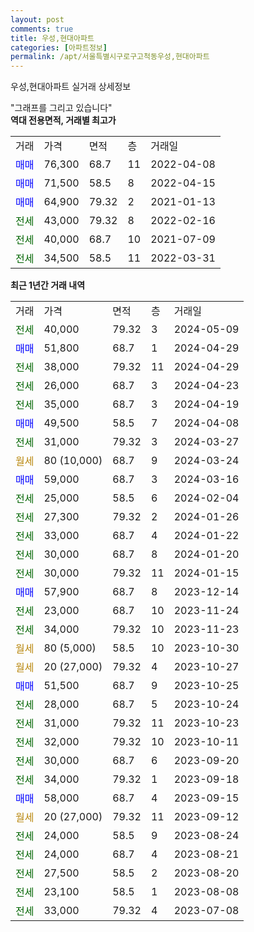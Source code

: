 ```yaml
---
layout: post
comments: true
title: 우성,현대아파트
categories: [아파트정보]
permalink: /apt/서울특별시구로구고척동우성,현대아파트
---
```


우성,현대아파트 실거래 상세정보

<script type="text/javascript">
  google.charts.load('current', {'packages':['line', 'corechart']});
  google.charts.setOnLoadCallback(drawChart);

  function drawChart() {
    var data = new google.visualization.DataTable();
    data.addColumn('date', '거래일');
    data.addColumn('number', "매매");
    data.addColumn('number', "전세");
    data.addColumn('number', "전매");

    data.addRows([[new Date(Date.parse("2024-05-09")), null, 40000, null], [new Date(Date.parse("2024-04-29")), 51800, null, null], [new Date(Date.parse("2024-04-29")), null, 38000, null], [new Date(Date.parse("2024-04-23")), null, 26000, null], [new Date(Date.parse("2024-04-19")), null, 35000, null], [new Date(Date.parse("2024-04-08")), 49500, null, null], [new Date(Date.parse("2024-03-27")), null, 31000, null], [new Date(Date.parse("2024-03-24")), null, null, null], [new Date(Date.parse("2024-03-16")), 59000, null, null], [new Date(Date.parse("2024-02-04")), null, 25000, null], [new Date(Date.parse("2024-01-26")), null, 27300, null], [new Date(Date.parse("2024-01-22")), null, 33000, null], [new Date(Date.parse("2024-01-20")), null, 30000, null], [new Date(Date.parse("2024-01-15")), null, 30000, null], [new Date(Date.parse("2023-12-14")), 57900, null, null], [new Date(Date.parse("2023-11-24")), null, 23000, null], [new Date(Date.parse("2023-11-23")), null, 34000, null], [new Date(Date.parse("2023-10-30")), null, null, null], [new Date(Date.parse("2023-10-27")), null, null, null], [new Date(Date.parse("2023-10-25")), 51500, null, null], [new Date(Date.parse("2023-10-24")), null, 28000, null], [new Date(Date.parse("2023-10-23")), null, 31000, null], [new Date(Date.parse("2023-10-11")), null, 32000, null], [new Date(Date.parse("2023-09-20")), null, 30000, null], [new Date(Date.parse("2023-09-18")), null, 34000, null], [new Date(Date.parse("2023-09-15")), 58000, null, null], [new Date(Date.parse("2023-09-12")), null, null, null], [new Date(Date.parse("2023-08-24")), null, 24000, null], [new Date(Date.parse("2023-08-21")), null, 24000, null], [new Date(Date.parse("2023-08-20")), null, 27500, null], [new Date(Date.parse("2023-08-08")), null, 23100, null], [new Date(Date.parse("2023-07-08")), null, 33000, null]]);

    var options = {
      hAxis: {
        format: 'yyyy/MM/dd'
      },    
      lineWidth: 0,
      pointsVisible: true,    
      title: '최근 1년간 유형별 실거래가 분포',
      legend: { position: 'bottom' }
    };

    var formatter = new google.visualization.NumberFormat({pattern:'###,###'} );
    formatter.format(data, 1);
    formatter.format(data, 2);
    
    setTimeout(function() {
        var chart = new google.visualization.LineChart(document.getElementById('columnchart_material'));
        chart.draw(data, (options));
        document.getElementById('loading').style.display = 'none';
    }, 200);
  }
</script>


<div id="loading" style="z-index:20; display: block; margin-left: 0px">"그래프를 그리고 있습니다"</div>
<div id="columnchart_material" style="width: 95%; margin-left: 0px; display: block"></div>
<!-- contents start -->
<b>역대 전용면적, 거래별 최고가</b>
<table class="sortable">
    <tr>
      <td>거래</td>
      <td>가격</td>
      <td>면적</td>
      <td>층</td>
      <td>거래일</td>
    </tr>
        <tr>
          <td><a style="color: blue">매매</a></td>
          <td>76,300</td>
          <td>68.7</td>
          <td>11</td>
          <td>2022-04-08</td>
        </tr>            <tr>
          <td><a style="color: blue">매매</a></td>
          <td>71,500</td>
          <td>58.5</td>
          <td>8</td>
          <td>2022-04-15</td>
        </tr>            <tr>
          <td><a style="color: blue">매매</a></td>
          <td>64,900</td>
          <td>79.32</td>
          <td>2</td>
          <td>2021-01-13</td>
        </tr>        
        <tr>
              <td><a style="color: darkgreen">전세</a></td>
              <td>43,000</td>
              <td>79.32</td>
              <td>8</td>
              <td>2022-02-16</td>
            </tr>            <tr>
              <td><a style="color: darkgreen">전세</a></td>
              <td>40,000</td>
              <td>68.7</td>
              <td>10</td>
              <td>2021-07-09</td>
            </tr>            <tr>
              <td><a style="color: darkgreen">전세</a></td>
              <td>34,500</td>
              <td>58.5</td>
              <td>11</td>
              <td>2022-03-31</td>
            </tr>        
    
</table>

<b>최근 1년간 거래 내역</b>

<table class="sortable">
    <tr>
      <td>거래</td>
      <td>가격</td>
      <td>면적</td>
      <td>층</td>
      <td>거래일</td>
    </tr>
    <tr>
      <td><a style="color: darkgreen">전세</a></td>
      <td>40,000</td>
      <td>79.32</td>
      <td>3</td>
      <td>2024-05-09</td>
    </tr>          <tr>
      <td><a style="color: blue">매매</a></td>
      <td>51,800</td>
      <td>68.7</td>
      <td>1</td>
      <td>2024-04-29</td>
    </tr>          <tr>
      <td><a style="color: darkgreen">전세</a></td>
      <td>38,000</td>
      <td>79.32</td>
      <td>11</td>
      <td>2024-04-29</td>
    </tr>          <tr>
      <td><a style="color: darkgreen">전세</a></td>
      <td>26,000</td>
      <td>68.7</td>
      <td>3</td>
      <td>2024-04-23</td>
    </tr>          <tr>
      <td><a style="color: darkgreen">전세</a></td>
      <td>35,000</td>
      <td>68.7</td>
      <td>3</td>
      <td>2024-04-19</td>
    </tr>          <tr>
      <td><a style="color: blue">매매</a></td>
      <td>49,500</td>
      <td>58.5</td>
      <td>7</td>
      <td>2024-04-08</td>
    </tr>          <tr>
      <td><a style="color: darkgreen">전세</a></td>
      <td>31,000</td>
      <td>79.32</td>
      <td>3</td>
      <td>2024-03-27</td>
    </tr>          <tr>
      <td><a style="color: darkgoldenrod">월세</a></td>
      <td>80 (10,000)</td>
      <td>68.7</td>
      <td>9</td>
      <td>2024-03-24</td>
    </tr>          <tr>
      <td><a style="color: blue">매매</a></td>
      <td>59,000</td>
      <td>68.7</td>
      <td>3</td>
      <td>2024-03-16</td>
    </tr>          <tr>
      <td><a style="color: darkgreen">전세</a></td>
      <td>25,000</td>
      <td>58.5</td>
      <td>6</td>
      <td>2024-02-04</td>
    </tr>          <tr>
      <td><a style="color: darkgreen">전세</a></td>
      <td>27,300</td>
      <td>79.32</td>
      <td>2</td>
      <td>2024-01-26</td>
    </tr>          <tr>
      <td><a style="color: darkgreen">전세</a></td>
      <td>33,000</td>
      <td>68.7</td>
      <td>4</td>
      <td>2024-01-22</td>
    </tr>          <tr>
      <td><a style="color: darkgreen">전세</a></td>
      <td>30,000</td>
      <td>68.7</td>
      <td>8</td>
      <td>2024-01-20</td>
    </tr>          <tr>
      <td><a style="color: darkgreen">전세</a></td>
      <td>30,000</td>
      <td>79.32</td>
      <td>11</td>
      <td>2024-01-15</td>
    </tr>          <tr>
      <td><a style="color: blue">매매</a></td>
      <td>57,900</td>
      <td>68.7</td>
      <td>8</td>
      <td>2023-12-14</td>
    </tr>          <tr>
      <td><a style="color: darkgreen">전세</a></td>
      <td>23,000</td>
      <td>68.7</td>
      <td>10</td>
      <td>2023-11-24</td>
    </tr>          <tr>
      <td><a style="color: darkgreen">전세</a></td>
      <td>34,000</td>
      <td>79.32</td>
      <td>10</td>
      <td>2023-11-23</td>
    </tr>          <tr>
      <td><a style="color: darkgoldenrod">월세</a></td>
      <td>80 (5,000)</td>
      <td>58.5</td>
      <td>10</td>
      <td>2023-10-30</td>
    </tr>          <tr>
      <td><a style="color: darkgoldenrod">월세</a></td>
      <td>20 (27,000)</td>
      <td>79.32</td>
      <td>4</td>
      <td>2023-10-27</td>
    </tr>          <tr>
      <td><a style="color: blue">매매</a></td>
      <td>51,500</td>
      <td>68.7</td>
      <td>9</td>
      <td>2023-10-25</td>
    </tr>          <tr>
      <td><a style="color: darkgreen">전세</a></td>
      <td>28,000</td>
      <td>68.7</td>
      <td>5</td>
      <td>2023-10-24</td>
    </tr>          <tr>
      <td><a style="color: darkgreen">전세</a></td>
      <td>31,000</td>
      <td>79.32</td>
      <td>11</td>
      <td>2023-10-23</td>
    </tr>          <tr>
      <td><a style="color: darkgreen">전세</a></td>
      <td>32,000</td>
      <td>79.32</td>
      <td>10</td>
      <td>2023-10-11</td>
    </tr>          <tr>
      <td><a style="color: darkgreen">전세</a></td>
      <td>30,000</td>
      <td>68.7</td>
      <td>6</td>
      <td>2023-09-20</td>
    </tr>          <tr>
      <td><a style="color: darkgreen">전세</a></td>
      <td>34,000</td>
      <td>79.32</td>
      <td>1</td>
      <td>2023-09-18</td>
    </tr>          <tr>
      <td><a style="color: blue">매매</a></td>
      <td>58,000</td>
      <td>68.7</td>
      <td>4</td>
      <td>2023-09-15</td>
    </tr>          <tr>
      <td><a style="color: darkgoldenrod">월세</a></td>
      <td>20 (27,000)</td>
      <td>79.32</td>
      <td>11</td>
      <td>2023-09-12</td>
    </tr>          <tr>
      <td><a style="color: darkgreen">전세</a></td>
      <td>24,000</td>
      <td>58.5</td>
      <td>9</td>
      <td>2023-08-24</td>
    </tr>          <tr>
      <td><a style="color: darkgreen">전세</a></td>
      <td>24,000</td>
      <td>68.7</td>
      <td>4</td>
      <td>2023-08-21</td>
    </tr>          <tr>
      <td><a style="color: darkgreen">전세</a></td>
      <td>27,500</td>
      <td>58.5</td>
      <td>2</td>
      <td>2023-08-20</td>
    </tr>          <tr>
      <td><a style="color: darkgreen">전세</a></td>
      <td>23,100</td>
      <td>58.5</td>
      <td>1</td>
      <td>2023-08-08</td>
    </tr>          <tr>
      <td><a style="color: darkgreen">전세</a></td>
      <td>33,000</td>
      <td>79.32</td>
      <td>4</td>
      <td>2023-07-08</td>
    </tr>      </table>
<!-- contents end -->    

